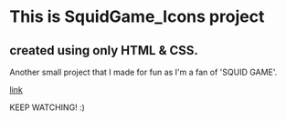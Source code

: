 # This is SquidGame_Icons project
## created using only HTML & CSS.

Another small project that I made for fun as I'm a fan of 'SQUID GAME'.

[link](https://p4rt33k.github.io/SquidGame_Icons/home)

KEEP WATCHING! :)
